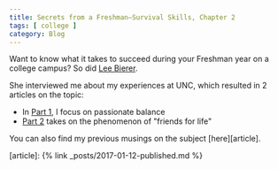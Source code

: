 ```yaml
---
title: Secrets from a Freshman—Survival Skills, Chapter 2
tags: [ college ]
category: Blog
---
```


Want to know what it takes to succeed during your Freshman year on a college
campus? So did [Lee Bierer][lee].

She interviewed me about my experiences at UNC, which resulted in 2 articles
on the topic:

- In [Part 1][part_1], I focus on passionate balance
- [Part 2][part_2] takes on the phenomenon of "friends for life"

You can also find my previous musings on the subject [here][article].

[lee]: http://collegeadmissionsstrategies.com
[part_1]: http://www.carolinacollegebound.com/2017/05/23/secrets-to-a-successful-freshman-year-lessons-learned-part-1/
[part_2]: http://www.carolinacollegebound.com/2017/05/26/lessons-learned-freshman-year-part-2-importance-of-connecting/?CID=10487377&BSD_SID=29723
[article]: {% link _posts/2017-01-12-published.md %}
